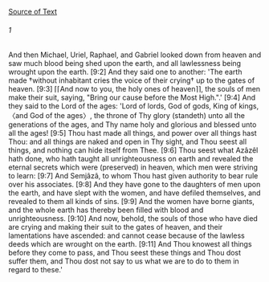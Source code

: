 [Source of Text](https://github.com/scrollmapper/bible_databases_deuterocanonical)

###### 1
And then Michael, Uriel, Raphael, and Gabriel looked down from heaven and saw much blood being shed upon the earth, and all lawlessness being wrought upon the earth. [9:2] And they said one to another: 'The earth made †without inhabitant cries the voice of their crying† up to the gates of heaven. [9:3] ⌈⌈And now to you, the holy ones of heaven⌉⌉, the souls of men make their suit, saying, "Bring our cause before the Most High.".' [9:4] And they said to the Lord of the ages: 'Lord of lords, God of gods, King of kings, 〈and God of the ages〉, the throne of Thy glory (standeth) unto all the generations of the ages, and Thy name holy and glorious and blessed unto all the ages! [9:5] Thou hast made all things, and power over all things hast Thou: and all things are naked and open in Thy sight, and Thou seest all things, and nothing can hide itself from Thee. [9:6] Thou seest what Azâzêl hath done, who hath taught all unrighteousness on earth and revealed the eternal secrets which were (preserved) in heaven, which men were striving to learn: [9:7] And Semjâzâ, to whom Thou hast given authority to bear rule over his associates. [9:8] And they have gone to the daughters of men upon the earth, and have slept with the women, and have defiled themselves, and revealed to them all kinds of sins. [9:9] And the women have borne giants, and the whole earth has thereby been filled with blood and unrighteousness. [9:10] And now, behold, the souls of those who have died are crying and making their suit to the gates of heaven, and their lamentations have ascended: and cannot cease because of the lawless deeds which are wrought on the earth. [9:11] And Thou knowest all things before they come to pass, and Thou seest these things and Thou dost suffer them, and Thou dost not say to us what we are to do to them in regard to these.'